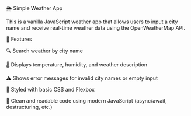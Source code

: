 🌦️ Simple Weather App

This is a vanilla JavaScript weather app that allows users to input a city name and receive real-time weather data using the OpenWeatherMap API.

🚀 Features

🔍 Search weather by city name

🌡️ Displays temperature, humidity, and weather description

⚠️ Shows error messages for invalid city names or empty input

🎨 Styled with basic CSS and Flexbox

🧠 Clean and readable code using modern JavaScript (async/await, destructuring, etc.)
